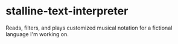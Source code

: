 # stalline-text-interpreter
Reads, filters, and plays customized musical notation for a fictional language I'm working on.
